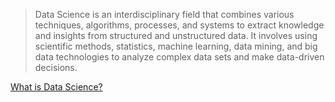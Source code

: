> Data Science is an interdisciplinary field that combines various techniques, algorithms, processes, and systems to extract knowledge and insights from structured and unstructured data. It involves using scientific methods, statistics, machine learning, data mining, and big data technologies to analyze complex data sets and make data-driven decisions.

[What is Data Science?](https://github.com/aw-junaid/Computer-Science/blob/main/Artificial%20Intelligence/Data%20Science/course/What%20is%20Data%20Science%3F.md)
